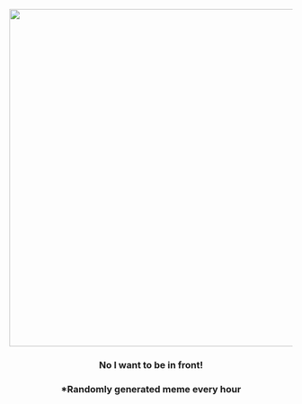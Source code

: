 <p align="center">
        <img src="https://i.redd.it/i7652jxgmip91.jpg" width="600" height="600">
        </p>
        <h3 align="center">No I want to be in front!</h3>
        <h3 align="center">*Randomly generated meme every hour</h3>
    